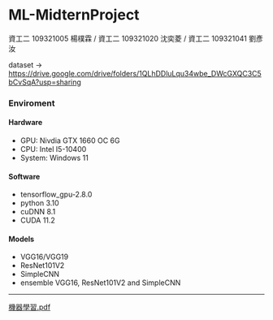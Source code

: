 # ML-MidternProject
資工二 109321005 楊樸霖 / 資工二 109321020 沈奕菱 / 資工二 109321041 劉彥汝

dataset -> https://drive.google.com/drive/folders/1QLhDDluLqu34wbe_DWcGXQC3C5bCvSqA?usp=sharing
### Enviroment
#### Hardware 
 - GPU: Nivdia GTX 1660 OC 6G
 - CPU: Intel I5-10400
 - System: Windows 11
#### Software
 - tensorflow_gpu-2.8.0
 - python 3.10
 - cuDNN 8.1
 - CUDA 11.2
#### Models
 - VGG16/VGG19
 - ResNet101V2
 - SimpleCNN
 - ensemble VGG16, ResNet101V2 and SimpleCNN
 ---
[機器學習.pdf](https://github.com/andrew76214/ML-MidternProject/files/8582303/default.pdf)
